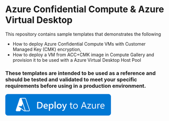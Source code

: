# Azure Confidential Compute & Azure Virtual Desktop

This repository contains sample templates that demonstrates the following 
- How to deploy Azure Confidential Compute VMs with Customer Managed Key (CMK) encryption,
- How to deploy a VM from ACC+CMK image in Compute Gallery and provision it to be used with a Azure Virtual Desktop Host Pool

### **These templates are intended to be used as a reference and should be tested and validated to meet your specific requirements before using in a production environment.**


[![Deploy To Azure](https://raw.githubusercontent.com/Azure/azure-quickstart-templates/master/1-CONTRIBUTION-GUIDE/images/deploytoazure.svg?sanitize=true)](https://portal.azure.com/#create/Microsoft.Template/uri/https%3A%2F%2Fraw.githubusercontent.com%2Fcocallaw%2FAzAVD-CC-CMK%2Fmain%2FACC-AVD-FromImage%2Fazuredeploy.json)